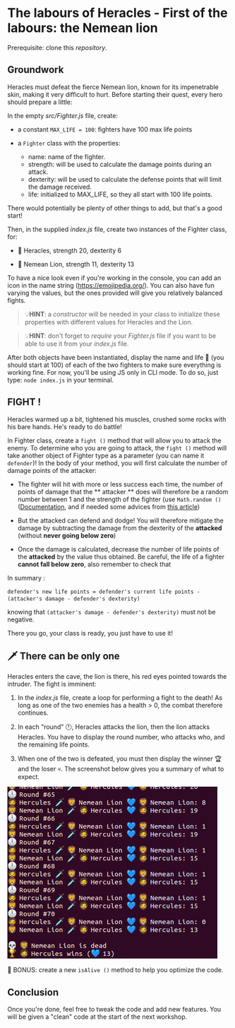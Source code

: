 # The labours of Heracles - First of the labours: the Nemean lion

Prerequisite: clone this _repository_.

## Groundwork

Heracles must defeat the fierce Nemean lion, known for its impenetrable skin, making it very difficult to hurt. Before starting their quest, every hero should prepare a little:

In the empty _src/Fighter.js_ file, create:

- a constant `MAX_LIFE = 100`: fighters have 100 max life points

- a `Fighter` class with the properties:
  - name: name of the fighter.
  - strength: will be used to calculate the damage points during an attack.
  - dexterity: will be used to calculate the defense points that will limit the damage received.
  - life: initialized to MAX_LIFE, so they all start with 100 life points.

There would potentially be plenty of other things to add, but that's a good start!

Then, in the supplied _index.js_ file, create two instances of the Fighter class, for:

- 🧔 Heracles, strength 20, dexterity 6

- 🦁 Nemean Lion, strength 11, dexterity 13

To have a nice look even if you're working in the console, you can add an icon in the name string (https://emojipedia.org/).
You can also have fun varying the values, but the ones provided will give you relatively balanced fights.

> 💡**HINT**: a _constructor_ will be needed in your class to initialize these properties with different values for Heracles and the Lion.

> 💡**HINT**: don't forget to _require_ your _Fighter.js_ file if you want to be able to use it from your _index.js_ file.

After both objects have been instantiated, display the name and life 💙 (you should start at 100) of each of the two fighters to make sure everything is working fine. For now, you'll be using JS only in CLI mode.
To do so, just type: `node index.js` in your terminal.

## FIGHT !

Heracles warmed up a bit, tightened his muscles, crushed some rocks with his bare hands. He's ready to do battle!

In Fighter class, create a `fight ()` method that will allow you to attack the enemy. To determine who you are going to attack, the `fight ()` method will take another object of Fighter type as a parameter (you can name it `defender`)! In the body of your method, you will first calculate the number of damage points of the attacker:

- The fighter will hit with more or less success each time, the number of points of damage that the ** attacker ** does will therefore be a random number between 1 and the strength of the fighter (use `Math.random ()` ([Documentation](https://developer.mozilla.org/en-US/docs/Web/JavaScript/Reference/Global_Objects/Math/random), and if needed some advices from [this article](https://dev.to/rocambille/how-to-roll-a-dice-in-javascript-51j0))

- But the attacked can defend and dodge! You will therefore mitigate the damage by subtracting the damage from the dexterity of the **attacked** (without **never going below zero**)

- Once the damage is calculated, decrease the number of life points of the **attacked** by the value thus obtained. Be careful, the life of a fighter **cannot fall below zero**, also remember to check that

In summary :

```
defender's new life points = defender's current life points - (attacker's damage - defender's dexterity)
```

knowing that `(attacker's damage - defender's dexterity)` must not be negative.

There you go, your class is ready, you just have to use it!

## 🗡️ There can be only one

Heracles enters the cave, the lion is there, his red eyes pointed towards the intruder. The fight is imminent:

1. In the _index.js_ file, create a loop for performing a fight to the death! As long as one of the two enemies has a health > 0, the combat therefore continues.

2. In each "round" 🕛, Heracles attacks the lion, then the lion attacks Heracles. You have to display the round number, who attacks who, and the remaining life points.

3. When one of the two is defeated, you must then display the winner 🏆 and the loser 💀. The screenshot below gives you a summary of what to expect.

![instructions](instructions.png)

🎁 BONUS: create a new `isAlive ()` method to help you optimize the code.

## Conclusion

Once you're done, feel free to tweak the code and add new features.
You will be given a "clean" code at the start of the next workshop.

